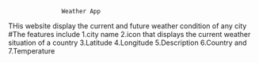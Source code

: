                   Weather App

THis website display the current and future weather condition of any city
#The features include
1.city name
2.icon that displays the current weather situation of a country
3.Latitude
4.Longitude
5.Description
6.Country and
7.Temperature
